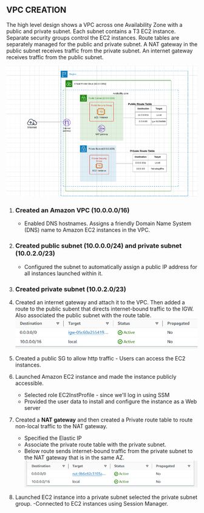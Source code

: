 ## VPC CREATION

The high level design shows a VPC across one Availability Zone with a public and private subnet. Each subnet contains a T3 EC2 instance. Separate security groups control the EC2 instances. Route tables are separately managed for the public 
and private subnet. A NAT gateway in the public subnet receives traffic from the private subnet. An internet 
gateway receives traffic from the public subnet.

![Image](https://github.com/Irene890/Images/blob/main/vpc%20infra.png)

1. ### Created an Amazon VPC (10.0.0.0/16)
   - Enabled DNS hostnames.
Assigns a friendly Domain Name System (DNS) name to Amazon EC2 instances in the VPC.

2. ### Created public subnet (10.0.0.0/24) and private subnet (10.0.2.0/23)
   - Configured the subnet to automatically assign a public IP address for all instances launched within it.
3. ### Created private subnet (10.0.2.0/23)
4. Created an internet gateway and attach it to the VPC. Then added a route to the public subent that directs internet-bound traffic to the IGW. Also associated the public subnet with the route table.
![igw route](https://github.com/Irene890/Images/blob/main/igw.png)

5. Created a public SG to allow http traffic - Users can access the EC2 instances. 
6. Launched Amazon EC2 instance and made the instance publicly accessible.
   - Selected role EC2InstProfile - since we'll log in using SSM
   - Provided the user data to install and configure the instance as a Web server
7. Created a **NAT gateway** and then created a Private route table to route non-local traffic to the NAT gateway.
   - Specified the Elastic IP
   - Associate the private route table with the private subnet.
   - Below route sends internet-bound traffic from the private subnet to the NAT gateway that is in the same AZ.
     ![Nat gw](https://github.com/Irene890/Images/blob/main/natgw.png)
7. Launched EC2 instance into a private subnet selected the private subnet group.
   -Connected to EC2 instances using Session Manager.

